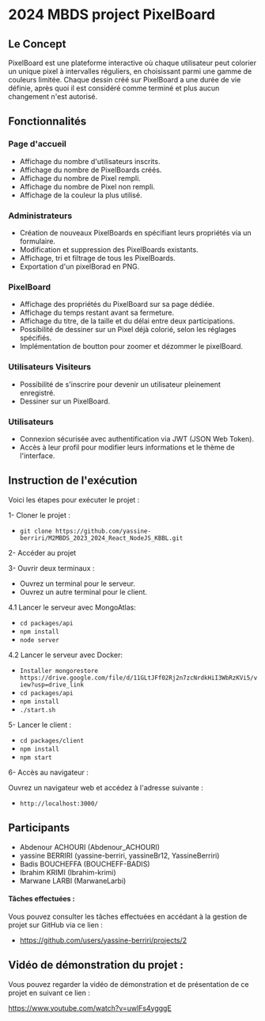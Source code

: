 # 2024 MBDS project PixelBoard

## Le Concept
PixelBoard est une plateforme interactive où chaque utilisateur peut colorier un unique pixel à intervalles réguliers, en choisissant parmi une gamme de couleurs limitée. Chaque dessin créé sur PixelBoard a une durée de vie définie, après quoi il est considéré comme terminé et plus aucun changement n'est autorisé.

## Fonctionnalités
### Page d'accueil
- Affichage du nombre d'utilisateurs inscrits.
- Affichage du nombre de PixelBoards créés.
- Affichage du nombre de Pixel rempli.
- Affichage du nombre de Pixel non rempli.
- Affichage de la couleur la plus utilisé.
### Administrateurs
- Création de nouveaux PixelBoards en spécifiant leurs propriétés via un formulaire.
- Modification et suppression des PixelBoards existants.
- Affichage, tri et filtrage de tous les PixelBoards.
- Exportation d'un pixelBorad en PNG.
### PixelBoard
- Affichage des propriétés du PixelBoard sur sa page dédiée.
- Affichage du temps restant avant sa fermeture.
- Affichage du titre, de la taille et du délai entre deux participations.
- Possibilité de dessiner sur un Pixel déjà colorié, selon les réglages spécifiés.
- Implémentation de boutton pour zoomer et dézommer le pixelBoard.
### Utilisateurs Visiteurs
- Possibilité de s'inscrire pour devenir un utilisateur pleinement enregistré.
- Dessiner sur un PixelBoard.
### Utilisateurs
- Connexion sécurisée avec authentification via JWT (JSON Web Token).
- Accès à leur profil pour modifier leurs informations et le thème de l'interface.

## Instruction de l'exécution
Voici les étapes pour exécuter le projet :

1- Cloner le projet :

- ``` git clone https://github.com/yassine-berriri/M2MBDS_2023_2024_React_NodeJS_KBBL.git ```

2- Accéder au projet

3- Ouvrir deux terminaux : 
- Ouvrez un terminal pour le serveur.
- Ouvrez un autre terminal pour le client.

4.1 Lancer le serveur avec MongoAtlas:
- ```cd packages/api```
- ```npm install```
- ```node server```

4.2 Lancer le serveur avec Docker:
- ```Installer mongorestore https://drive.google.com/file/d/11GLtJFf02Rj2n7zcNrdkHiI3WbRzKVi5/view?usp=drive_link```
- ```cd packages/api```
- ```npm install```
- ```./start.sh```
  

5- Lancer le client :
- ```cd packages/client```
- ```npm install```
- ```npm start```

6- Accès au navigateur : 

Ouvrez un navigateur web et accédez à l'adresse suivante : 

- ```http://localhost:3000/```

## Participants
- Abdenour ACHOURI (Abdenour_ACHOURI)
- yassine BERRIRI (yassine-berriri, yassineBr12, YassineBerriri)
- Badis BOUCHEFFA (BOUCHEFF-BADIS)
- Ibrahim KRIMI (Ibrahim-krimi)
- Marwane LARBI (MarwaneLarbi)

#### Tâches effectuées : 
Vous pouvez consulter les tâches effectuées en accédant à la gestion de projet sur GitHub via ce lien : 

- https://github.com/users/yassine-berriri/projects/2

## Vidéo de démonstration du projet : 

Vous pouvez regarder la vidéo de démonstration et de présentation de ce projet en suivant ce lien : 

https://www.youtube.com/watch?v=uwlFs4ygggE


    




